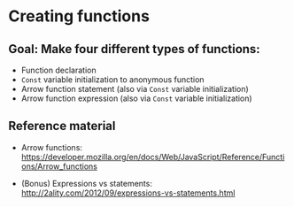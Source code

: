 # Creating functions

## Goal: Make four different types of functions:

* Function declaration
* `Const` variable initialization to anonymous function
* Arrow function statement (also via `Const` variable initialization)
* Arrow function expression (also via `Const` variable initialization)

## Reference material
* Arrow functions: https://developer.mozilla.org/en/docs/Web/JavaScript/Reference/Functions/Arrow_functions

* (Bonus) Expressions vs statements: http://2ality.com/2012/09/expressions-vs-statements.html
